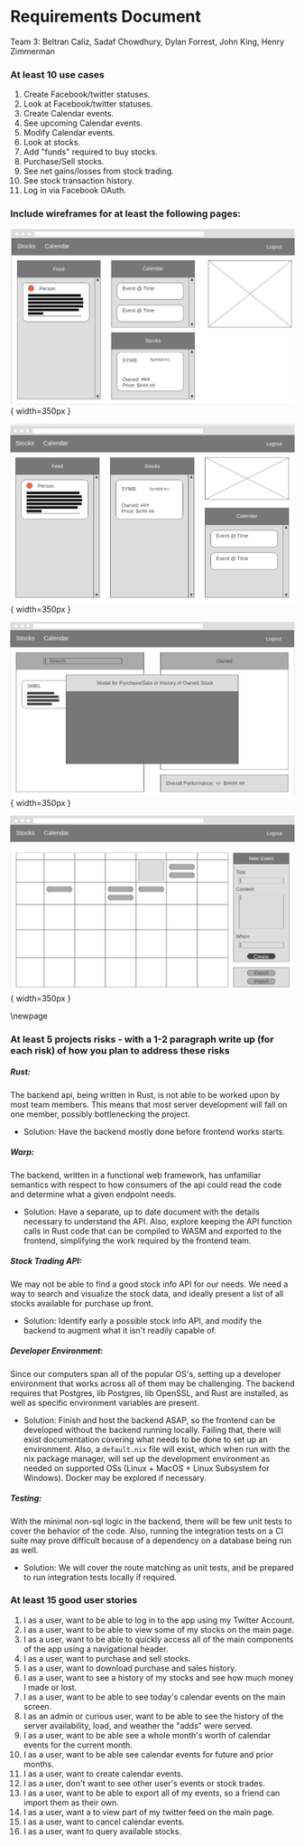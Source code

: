 # Requirements Document
Team 3: Beltran Caliz, Sadaf Chowdhury, Dylan Forrest, John King, Henry Zimmerman

### At least 10 use cases

1. Create Facebook/twitter statuses.
2. Look at Facebook/twitter statuses.
3. Create Calendar events.
4. See upcoming Calendar events.
5. Modify Calendar events.
6. Look at stocks.
7. Add "funds" required to buy stocks.
8. Purchase/Sell stocks.
9. See net gains/losses from stock trading.
10. See stock transaction history.
11. Log in via Facebook OAuth.

### Include wireframes for at least the following pages:

![Main](../wireframes/MainPageWireframe.png){ width=350px }

![Main Alternative](../wireframes/MainPageWireframe2.png){ width=350px }

![Stocks](../wireframes/Stock.png){ width=350px }

![Calendar](../wireframes/Calendar.png){ width=350px }

\newpage
    
### At least 5 projects risks - with a 1-2 paragraph write up (for each risk) of how you plan to address these risks
##### Rust:

The backend api, being written in Rust, is not able to be worked upon by most team members.
This means that most server development will fall on one member, possibly bottlenecking the project.
- Solution: Have the backend mostly done before frontend works starts.

##### Warp:

The backend, written in a functional web framework, has unfamiliar semantics with respect to how consumers of the api could read the code and determine what a given endpoint needs.
- Solution: Have a separate, up to date document with the details necessary to understand the API. Also, explore keeping the API function calls in Rust code that can be compiled to WASM and exported to the frontend, simplifying the work required by the frontend team.

##### Stock Trading API:

We may not be able to find a good stock info API for our needs.
We need a way to search and visualize the stock data, and ideally present a list of all stocks available for purchase up front.
- Solution: Identify early a possible stock info API, and modify the backend to augment what it isn't readily capable of.

##### Developer Environment:

Since our computers span all of the popular OS's, setting up a developer environment that works across all of them may be challenging. The backend requires that Postgres, lib Postgres, lib OpenSSL, and Rust are installed, as well as specific environment variables are present.
- Solution: Finish and host the backend ASAP, so the frontend can be developed without the backend running locally.
Failing that, there will exist documentation covering what needs to be done to set up an environment.
Also, a `default.nix` file will exist, which when run with the nix package manager, will set up the development environment as needed on supported OSs (Linux + MacOS + Linux Subsystem for Windows).
Docker may be explored if necessary.

##### Testing:
With the minimal non-sql logic in the backend, there will be few unit tests to cover the behavior of the code.
Also, running the integration tests on a CI suite may prove difficult because of a dependency on a database being run as well.
- Solution: We will cover the route matching as unit tests, and be prepared to run integration tests locally if required.




### At least 15 good user stories
1. I as a user, want to be able to log in to the app using my Twitter Account.
2. I as a user, want to be able to view some of my stocks on the main page.
3. I as a user, want to be able to quickly access all of the main components of the app using a navigational header.
4. I as a user, want to purchase and sell stocks.
5. I as a user, want to download purchase and sales history.
6. I as a user, want to see a history of my stocks and see how much money I made or lost.
7. I as a user, want to be able to see today's calendar events on the main screen.
8. I as an admin or curious user, want to be able to see the history of the server availability, load, and weather the "adds" were served.
9. I as a user, want to be able see a whole month's worth of calendar events for the current month.
9. I as a user, want to be able see calendar events for future and prior months.
10. I as a user, want to create calendar events.
11. I as a user, don't want to see other user's events or stock trades.
12. I as a user, want to be able to export all of my events, so a friend can import them as their own.
13. I as a user, want a to view part of my twitter feed on the main page.
14. I as a user, want to cancel calendar events.
15. I as a user, want to query available stocks.

